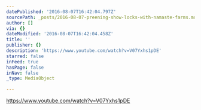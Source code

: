 ```yaml
---
datePublished: '2016-08-07T16:42:04.797Z'
sourcePath: _posts/2016-08-07-preening-show-locks-with-namaste-farms.md
author: []
via: {}
dateModified: '2016-08-07T16:42:04.458Z'
title: ''
publisher: {}
description: 'https://www.youtube.com/watch?v=V07Yxhs1pDE'
starred: false
inFeed: true
hasPage: false
inNav: false
_type: MediaObject

---
```

https://www.youtube.com/watch?v=V07Yxhs1pDE